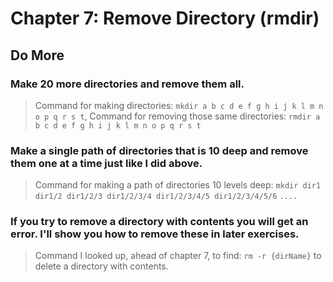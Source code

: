 
# Chapter 7: Remove Directory (rmdir)

## Do More

### Make 20 more directories and remove them all.

> Command for making directories: `mkdir a b c d e f g h i j k l m n o p q r s t`,
Command for removing those same directories: `rmdir a b c d e f g h i j k l m n o p q r s t`

### Make a single path of directories that is 10 deep and remove them one at a time just like I did above.

> Command for making a path of directories 10 levels deep: `mkdir dir1 dir1/2 dir1/2/3 dir1/2/3/4 dir1/2/3/4/5 dir1/2/3/4/5/6` `....`

### If you try to remove a directory with contents you will get an error. I'll show you how to remove these in later exercises.

> Command I looked up, ahead of chapter 7, to find: `rm -r {dirName}` to delete a directory with contents.     
